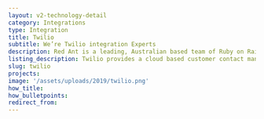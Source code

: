 ```yaml
---
layout: v2-technology-detail
category: Integrations
type: Integration
title: Twilio
subtitle: We’re Twilio integration Experts
description: Red Ant is a leading, Australian based team of Ruby on Rails Developers. We’ve worked with hundreds of companies and startups to integrate their apps with Twilio.
listing_description: Twilio provides a cloud based customer contact management services that can be customised and integrated into your website or app. Twilio allows you to build reliable and scalable marketing and customer service applications that will engage your customers and drive sales.  Twilio provides a range of easy to use services including email, SMS, What’s App and voice calls. We have designed and incorporated Twilio into many of our client’s Platforms with great results.
slug: twilio
projects:
image: '/assets/uploads/2019/twilio.png'
how_title:
how_bulletpoints:
redirect_from:
---
```

